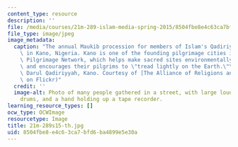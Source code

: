 ```yaml
---
content_type: resource
description: ''
file: /media/courses/21m-289-islam-media-spring-2015/8504fbe8e4c63ca7bfd6ba4899e5e30a_21m-289s15-th.jpg
file_type: image/jpeg
image_metadata:
  caption: "The annual Maukib procession for members of Islam's Qadiriyyah tradition\
    \ in Kano, Nigeria. Kano is one of the founding pilgrimage cities in the Green\
    \ Pilgrimage Network, which helps make sacred sites environmentally sustainable,\
    \ and encourages their pilgrims to \"tread lightly on the Earth.\"\_(Photo by\
    \ Darul Qadiriyyah, Kano. Courtesy of [The Alliance of Religions and Conservation](https://www.flickr.com/photos/53990852@N05/6282786548/)\
    \ on Flickr)"
  credit: ''
  image-alt: Photo of many people gathered in a street, with large loudspeakers, hand
    drums, and a hand holding up a tape recorder.
learning_resource_types: []
ocw_type: OCWImage
resourcetype: Image
title: 21m-289s15-th.jpg
uid: 8504fbe8-e4c6-3ca7-bfd6-ba4899e5e30a
---
```

